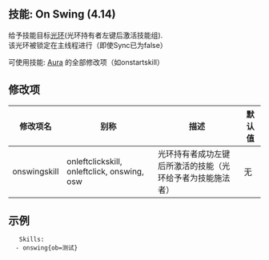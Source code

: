 技能: On Swing (4.14)
--------------------------

给予技能目标[光环](技能/列表/Aura)(光环持有者左键后激活技能组).  
该光环被锁定在主线程进行（即使Sync已为false）

可使用技能: [Aura](/技能/列表/aura) 的全部修改项（如onstartskill）

修改项
----------

| 修改项名 | 别称    | 描述                                                                                                    | 默认值 |
|-----------|------------|----------------------------------------------------------------------------------------------------------------|---------------|
| onswingskill | onleftclickskill, onleftclick, onswing, osw | 光环持有者成功左键后所激活的技能（光环给予者为技能施法者） | 无 |

示例
--------

       Skills:
      - onswing{ob=测试}
